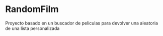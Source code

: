 # RandomFilm
Proyecto basado en un buscador de peliculas para devolver una aleatoria de una lista personalizada

